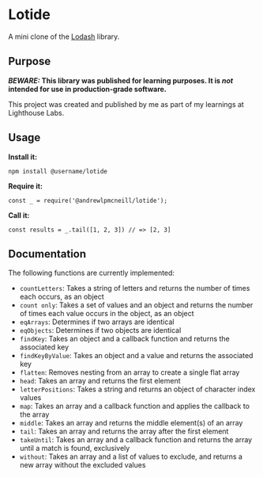 # Lotide

A mini clone of the [Lodash](https://lodash.com) library.

## Purpose

**_BEWARE:_ This library was published for learning purposes. It is _not_ intended for use in production-grade software.**

This project was created and published by me as part of my learnings at Lighthouse Labs. 

## Usage

**Install it:**

`npm install @username/lotide`

**Require it:**

`const _ = require('@andrewlpmcneill/lotide');`

**Call it:**

`const results = _.tail([1, 2, 3]) // => [2, 3]`

## Documentation

The following functions are currently implemented:

* `countLetters`: Takes a string of letters and returns the number of times each occurs, as an object
* `count only`: Takes a set of values and an object and returns the number of times each value occurs in the object, as an object
* `eqArrays`: Determines if two arrays are identical
* `eqObjects`: Determines if two objects are identical
* `findKey`: Takes an object and a callback function and returns the associated key
* `findKeyByValue`: Takes an object and a value and returns the associated key
* `flatten`: Removes nesting from an array to create a single flat array
* `head`: Takes an array and returns the first element
* `letterPositions`: Takes a string and returns an object of character index values
* `map`: Takes an array and a callback function and applies the callback to the array
* `middle`: Takes an array and returns the middle element(s) of an array
* `tail`: Takes an array and returns the array after the first element
* `takeUntil`: Takes an array and a callback function and returns the array until a match is found, exclusively
* `without`: Takes an array and a list of values to exclude, and returns a new array without the excluded values
